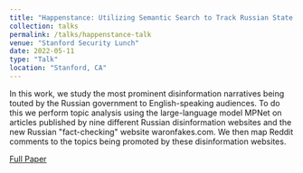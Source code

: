 ```yaml
---
title: "Happenstance: Utilizing Semantic Search to Track Russian State Media Narratives about the Russo-Ukrainian War On Reddit"
collection: talks
permalink: /talks/happenstance-talk
venue: "Stanford Security Lunch"
date: 2022-05-11
type: "Talk"
location: "Stanford, CA"
---
```


In this work, we study the most prominent disinformation narratives being touted by the Russian government to English-speaking audiences. To do this we perform topic analysis using the large-language model MPNet on articles published by nine different Russian disinformation websites and the new Russian "fact-checking" website waronfakes.com. We then map Reddit comments to the topics being promoted by these disinformation websites.

[Full Paper](https://www.hanshanley.com/files/happenstance.pdf)
